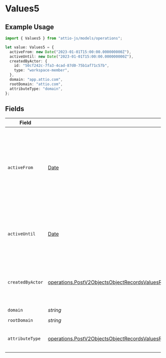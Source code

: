 # Values5

## Example Usage

```typescript
import { Values5 } from "attio-js/models/operations";

let value: Values5 = {
  activeFrom: new Date("2023-01-01T15:00:00.000000000Z"),
  activeUntil: new Date("2023-01-01T15:00:00.000000000Z"),
  createdByActor: {
    id: "50cf242c-7fa3-4cad-87d0-75b1af71c57b",
    type: "workspace-member",
  },
  domain: "app.attio.com",
  rootDomain: "attio.com",
  attributeType: "domain",
};
```

## Fields

| Field                                                                                                                                                                                                    | Type                                                                                                                                                                                                     | Required                                                                                                                                                                                                 | Description                                                                                                                                                                                              | Example                                                                                                                                                                                                  |
| -------------------------------------------------------------------------------------------------------------------------------------------------------------------------------------------------------- | -------------------------------------------------------------------------------------------------------------------------------------------------------------------------------------------------------- | -------------------------------------------------------------------------------------------------------------------------------------------------------------------------------------------------------- | -------------------------------------------------------------------------------------------------------------------------------------------------------------------------------------------------------- | -------------------------------------------------------------------------------------------------------------------------------------------------------------------------------------------------------- |
| `activeFrom`                                                                                                                                                                                             | [Date](https://developer.mozilla.org/en-US/docs/Web/JavaScript/Reference/Global_Objects/Date)                                                                                                            | :heavy_check_mark:                                                                                                                                                                                       | The point in time at which this value was made "active". `active_from` can be considered roughly analogous to `created_at`.                                                                              | 2023-01-01T15:00:00.000000000Z                                                                                                                                                                           |
| `activeUntil`                                                                                                                                                                                            | [Date](https://developer.mozilla.org/en-US/docs/Web/JavaScript/Reference/Global_Objects/Date)                                                                                                            | :heavy_check_mark:                                                                                                                                                                                       | The point in time at which this value was deactivated. If `null`, the value is active.                                                                                                                   | 2023-01-01T15:00:00.000000000Z                                                                                                                                                                           |
| `createdByActor`                                                                                                                                                                                         | [operations.PostV2ObjectsObjectRecordsValuesRecordsResponse200ApplicationJSONCreatedByActor](../../models/operations/postv2objectsobjectrecordsvaluesrecordsresponse200applicationjsoncreatedbyactor.md) | :heavy_check_mark:                                                                                                                                                                                       | The actor that created this value.                                                                                                                                                                       | {<br/>"type": "workspace-member",<br/>"id": "50cf242c-7fa3-4cad-87d0-75b1af71c57b"<br/>}                                                                                                                 |
| `domain`                                                                                                                                                                                                 | *string*                                                                                                                                                                                                 | :heavy_check_mark:                                                                                                                                                                                       | N/A                                                                                                                                                                                                      | app.attio.com                                                                                                                                                                                            |
| `rootDomain`                                                                                                                                                                                             | *string*                                                                                                                                                                                                 | :heavy_check_mark:                                                                                                                                                                                       | N/A                                                                                                                                                                                                      | attio.com                                                                                                                                                                                                |
| `attributeType`                                                                                                                                                                                          | [operations.PostV2ObjectsObjectRecordsValuesRecordsResponse200ApplicationJSONAttributeType](../../models/operations/postv2objectsobjectrecordsvaluesrecordsresponse200applicationjsonattributetype.md)   | :heavy_check_mark:                                                                                                                                                                                       | The attribute type of the value.                                                                                                                                                                         | domain                                                                                                                                                                                                   |